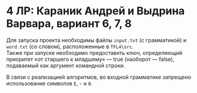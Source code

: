 # 4 ЛР: Караник Андрей и Выдрина Варвара, вариант 6, 7, 8

Для запуска проекта необходимы файлы `input.txt` (с грамматикой) и `word.txt` (со словом), расположенные в `TFL4\src`. <br> Также при запуске необходимо предоставить ключ, определяющий приоритет «от старшего к младшему» — true (наоборот — false), подаваемый как аргумент командной строки. <br>

В связи с реализацией алгоритмов, во входной грамматике запрещено использование символов `E`, `~` и `0`.